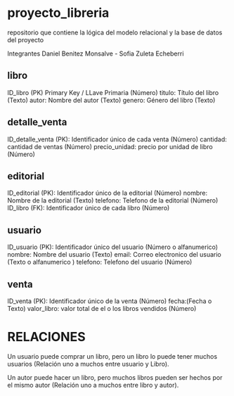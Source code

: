 # proyecto_libreria
repositorio que contiene la lógica del modelo relacional y la base de datos del proyecto

Integrantes
Daniel Benitez Monsalve - Sofia Zuleta Echeberri

## libro
ID_libro (PK) Primary Key / LLave Primaria (Número)
titulo: Título del libro (Texto)
autor: Nombre del autor (Texto)
genero: Género del libro (Texto)
## detalle_venta
ID_detalle_venta (PK): Identificador único de cada venta (Número)
cantidad: cantidad de ventas (Número)
precio_unidad: precio por unidad de libro (Número)
## editorial
ID_editorial (PK): Identificador único de la editorial (Número)
nombre: Nombre de la editorial (Texto)
telefono: Telefono de la editorial (Número)
ID_libro (FK): Identificador único de cada libro (Número)
## usuario
ID_usuario (PK): Identificador único del usuario (Número o alfanumerico)
nombre: Nombre del usuario (Texto)
email: Correo electronico del usuario (Texto o alfanumerico )
telefono: Telefono del usuario (Número)
## venta
ID_venta (PK): Identificador único de la venta (Número)
fecha:(Fecha o Texto)
valor_libro: valor total de el o los libros vendidos (Número)

# RELACIONES 
Un usuario puede comprar un libro, pero un libro lo puede tener muchos usuarios (Relación uno a muchos entre usuario y Libro).

Un autor puede hacer un libro, pero muchos libros pueden ser hechos por el mismo autor (Relación uno a muchos entre libro y autor).
